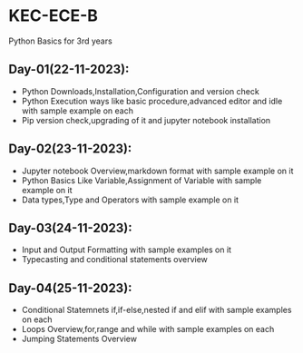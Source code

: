 # KEC-ECE-B
Python Basics for 3rd years

## Day-01(22-11-2023):
  - Python Downloads,Installation,Configuration and version check
  - Python Execution ways like basic procedure,advanced editor and idle with sample example on each
  - Pip version check,upgrading of it and jupyter notebook installation

## Day-02(23-11-2023):
  - Jupyter notebook Overview,markdown format with sample example on it
  - Python Basics Like Variable,Assignment of Variable with sample example on it
  - Data types,Type and Operators with sample example on it

## Day-03(24-11-2023):
  - Input and Output Formatting with sample examples on it
  - Typecasting and conditional statements overview

## Day-04(25-11-2023):
  - Conditional Statemnets if,if-else,nested if and elif with sample examples on each
  - Loops Overview,for,range and while with sample examples on each
  - Jumping Statements Overview
